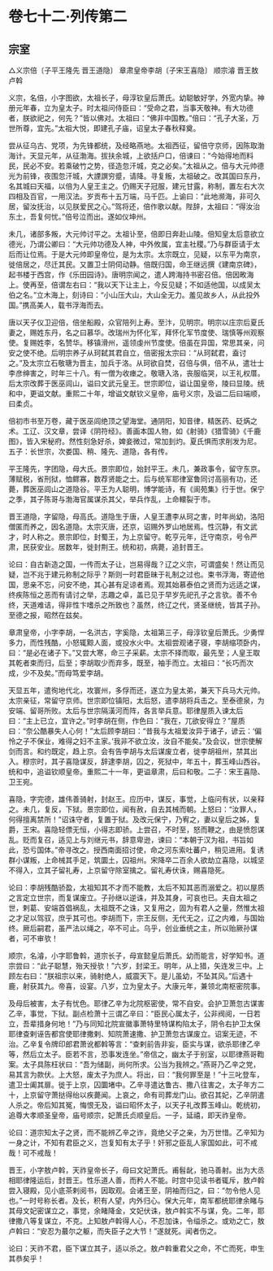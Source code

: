 # 卷七十二·列传第二

## 宗室

△义宗倍〔子平王隆先 晋王道隐〕 章肃皇帝李胡〔子宋王喜隐〕 顺宗濬 晋王敖卢斡

义宗，名倍，小字图欲，太祖长子，母淳钦皇后萧氏。幼聪敏好学，外宽内挚。神册元年春，立为皇太子。时太祖问侍臣曰：“受命之君，当事天敬神。有大功德者，朕欲祀之，何先？”皆以佛对。太祖曰：“佛非中国教。”倍曰：“孔子大圣，万世所尊，宜先。”太祖大悦，即建孔子庙，诏皇太子春秋释奠。

尝从征乌古、党项，为先锋都统，及经略燕地。太祖西征，留倍守京师，因陈取渤海计。天显元年，从征渤海。拔扶余城，上欲括户口，倍谏曰：“今始得地而料民，民必不安。若乘破竹之势，径造忽汗城，克之必矣。”太祖从之。倍与大元帅德光为前锋，夜围忽汗城，大諲譔穷蹙，请降。寻复叛，太祖破之。改其国曰东丹，名其城曰天福，以倍为人皇王主之。仍赐天子冠服，建元甘露，称制，置左右大次四相及百官，一用汉法。岁贡布十五万端，马千匹。上谕曰：“此地濒海，非可久居，留汝抚治，以见朕爱民之心。”驾将还，倍作歌以献。陛辞，太祖曰：“得汝治东土，吾复何忧。”倍号泣而出。遂如仪坤州。

未几，诸部多叛，大元帅讨平之。太祖讣至，倍即日奔赴山陵。倍知皇太后意欲立德光，乃谓公卿曰：“大元帅功德及人神，中外攸属，宜主社稷。”乃与群臣请于太后而让位焉。于是大元帅即皇帝位，是为太宗。太宗既立，见疑，以东平为南京，徙倍居之，尽迁其民。又置卫士阴伺动静。倍既归国，命王继远撰《建南京碑》，起书楼于西宫，作《乐田园诗》。唐明宗闻之，遣人跨海持书密召倍。倍因畋海上。使再至，倍谓左右曰：“我以天下让主上，今反见疑；不如适他国，以成吴太伯之名。”立木海上，刻诗曰：“小山压大山，大山全无力。羞见故乡人，从此投外国。”携高美人，载书浮海而去。

唐以天子仪卫迎倍，倍坐船殿，众官陪列上寿。至汴，见明宗。明宗以庄宗后夏氏妻之，赐姓东丹，名之曰慕华。改瑞州为怀化军，拜怀化军节度使、瑞慎等州观察使。复赐姓李，名赞华。移镇滑州，遥领虔州节度使。倍虽在异国，常思其亲，问安之使不绝。后明宗养子从珂弑其君自立，倍密报太宗曰：“从珂弑君，盍讨之。”及太宗立石敬瑭为晋主，加兵于洛。从珂欲自焚，召倍与俱，倍不从，遣壮士李彦绅害之，时年三十八。有一僧为收瘗之。敬瑭入洛，丧服临哭，以王礼权厝。后太宗改葬于医巫闾山，谥曰文武元皇王。世宗即位，谥让国皇帝，陵曰显陵。统和中，更谥文献。重熙二十年，增谥文献钦义皇帝，庙号义宗，及谥二后曰端顺，曰柔贞。

倍初市书至万卷，藏于医巫闾绝顶之望海堂。通阴阳，知音律，精医药、砭焫之术。工辽、汉文章，尝译《阴符经》。善画本国人物，如《射骑》《猎雪骑》《千鹿图》，皆入宋秘府。然性刻急好杀，婢妾微过，常加刲灼。夏氏惧而求削发为尼。五子：长世宗，次娄国、稍、隆先、道隐，各有传。

平王隆先，字团隐，母大氏。景宗即位，始封平王。未几，兼政事令，留守东京。薄赋税，省刑狱，恤鳏寡，数荐贤能之士。后与统军耶律室鲁同讨高丽有功，还薨，葬医巫闾山之道隐谷。平王为人聪明，博学能诗，有《阆苑集》行于世。保宁之季，其子陈哥与渤海官属谋杀其父，举兵作乱，上命轘裂于市。

晋王道隐，字留隐，母高氏。道隐生于唐，人皇王遭李从珂之害，时年尚幼，洛阳僧匿而养之，因名道隐。太宗灭唐，还京，诏赐外罗山地居焉。性沉静，有文武才，时人称之。景宗即位，封蜀王，为上京留守。乾亨元年，迁守南京，号令严肃，民获安业。居数年，徙封荆王。统和初，病薨，追封晋王。

论曰：自古新造之国，一传而太子让，岂易得哉？辽之义宗，可谓盛矣！然让而见疑，岂不兆于建元称制之际乎？斯则一时君臣昧于礼制之过也。束书浮海，寄迹他国，思亲不忘，问安不绝，其心甚有足谅者焉。观其始慕泰伯之贤而为远适之谋，终疾陈恒之恶而有请讨之举，志趣之卓，盖已见于早岁先祀孔子之言欤。善不令终，天道难诘，得非性卞嗜杀之所致也？虽然，终辽之代，贤圣继统，皆其子孙。至德之报，昭然在兹矣。

章肃皇帝，小字李胡，一名洪古，字奚隐，太祖第三子，母淳钦皇后萧氏。少勇悍多力，而性残酷，小怒辄黥人面，或投水火中。太祖尝观诸子寝，李胡缩项卧内，曰：“是必在诸子下。”又尝大寒，命三子采薪。太宗不择而取，最先至；人皇王取其乾者束而归，后至；李胡取少而弃多，既至，袖手而立。太祖曰：“长巧而次成，少不及矣。”而母笃爱李胡。

天显五年，遣徇地代北，攻寰州，多俘而还，遂立为皇太弟，兼天下兵马大元帅。太宗亲征，常留守京师。世宗即位镇阳，太后怒，遣李胡将兵击之。至泰德泉，为安端、留哥所败。太后与世宗隔潢河而阵，各言举兵意。耶律屋质入谏太后曰：“主上已立，宜许之。”时李胡在侧，作色曰：“我在，兀欲安得立？”屋质曰：“奈公酷暴失人心何！”太后顾李胡曰：“昔我与太祖爱汝异于诸子，谚云：‘偏怜之子不保业，难得之妇不主家。’我非不欲立汝，汝自不能矣。”及会议，世宗使解剑而言。和约既定，趋上京。会有告李胡与太后谋废立者，徙李胡祖州，禁其出入。穆宗时，其子喜隐谋反，辞逮李胡，囚之，死狱中，年五十，葬玉峰山西谷。统和中，追谥钦顺皇帝。重熙二十一年，更谥章肃，后曰和敬。二子：宋王喜隐、卫王宛。

喜隐，字完德，雄伟善骑射，封赵王。应历中，谋反，事觉，上临问有状，以亲释之。未几，复反，下狱。景宗即位，闻有赦，自去其械而朝。上怒曰：“汝罪人，何得擅离禁所！”诏诛守者，复置于狱。及改元保宁，乃宥之，妻以皇后之姊，复爵，王宋。喜隐轻僄无恒，小得志即骄。上尝召，不时至，怒而鞭之，由是愤怨谋乱。贬而复召，适见上与刘继元书，辞意卑逊，谏曰：“本朝于汉为祖，书旨如此，恐亏国体。”帝寻改之。授西南面招讨使，命之河东索吐蕃户，稍见进用。复诱群小谋叛，上命械其手足，筑圜土，囚祖州。宋降卒二百余人欲劫立喜隐，以城坚不得入，立其子留礼寿，上京留守除室擒之。留礼寿伏诛，赐喜隐死。

论曰：李胡残酷骄盈，太祖知其不才而不能教，太后不知其恶而溺爱之。初以屋质之言定立世宗，而复谋废立。子孙继以逆诛，并及其身，可哀也已。夫自太祖之世，剌葛、安端首倡祸乱，太祖既不之诛，又复用之，固为有君人之量，然惟太祖之才足以驾驭，庶乎其可也。李胡而下，宗王反侧，无代无之，辽之内难，与国始终。厥后嗣君，虽严法以绳之，卒不可止。乌乎，创业垂统之主，所以贻厥孙谋者，可不审欤！

顺宗，名濬，小字耶鲁斡，道宗长子，母宣懿皇后萧氏。幼而能言，好学知书。道宗尝曰：“此子聪慧，殆天授欤！”六岁，封梁王。明年，从上猎，矢连发三中。上顾左右曰：“朕祖宗以来，骑射绝人，威震天下。是儿虽幼，不坠其风。”后遇十鹿，射获其九。帝喜，设宴。八岁，立为皇太子。大康元年，兼领北南枢密院事。

及母后被害，太子有忧色。耶律乙辛为北院枢密使，常不自安。会护卫萧忽古谋害乙辛，事觉，下狱。副点检萧十三谓乙辛曰：“臣民心属太子，公非阀阅，一日若立，吾辈措身何地！”乃与同知北院宣徽事萧特里特谋构陷太子，阴令右护卫太保耶律查剌诬告都宫使耶律撒剌、知院萧速撒、护卫萧忽古谋废立。诏案无迹，不治。乙辛复令牌印郎君萧讹都斡等言：“查剌前告非妄，臣实与谋，欲杀耶律乙辛等，然后立太子。臣若不言，恐事发连坐。”帝信之，幽太子于别室，以耶律燕哥鞫案。太子具陈枉状曰：“吾为储副，尚何所求。公当为我辨之。”燕哥乃乙辛之党，易其言为款伏。上大怒，废太子为庶人。将出，曰：“我何罪至是！”十三叱登车，遣卫士阖其扉。徙于上京，囚圜堵中。乙辛寻遣达鲁古、撒八往害之，太子年方二十，上京留守萧挞得绐以疾薨闻。上哀之，命有司葬龙门山。欲召其妃，乙辛阴遣人杀之。帝后知其冤，悔恨无及，谥曰昭怀太子，以天子礼改葬玉峰山。乾统初，追尊大孝顺圣皇帝，庙号顺宗，妃萧氏贞顺皇后。一子，延禧，即天祚皇帝。

论曰：道宗知太子之贤，而不能辨乙辛之诈，竟绝父子之亲，为万世惜。乙辛知为一身之计，不知有君臣之义，岂复知有太子乎！奸邪之臣乱人家国如此，可不戒哉！可不戒哉！

晋王，小字敖卢斡，天祚皇帝长子，母曰文妃萧氏。甫髫龀，驰马善射。出为大丞相耶律隆运后，封晋王。性乐道人善，而矜人不能。时宫中见读书者辄斥，敖卢斡尝入寝殿，见小底茶剌阅书，因取观。会诸王至，阴袖而归之，曰：“勿令他人见也。”一时号称长者。及长，积有人望，内外归心。保大元年，南军都统耶律余睹与其母文妃密谋立之，事觉，余睹降金，文妃伏诛，敖卢斡实不与谋，免。二年，耶律撒八等复谋立，不克。上知敖卢斡得人心，不忍加诛，令缢杀之。或劝之亡，敖卢斡曰：“安忍为蕞尔之躯，而失臣子之大节！”遂就死。闻者伤之。

论曰：天祚不君，臣下谋立其子，适以杀之。敖卢斡重君父之命，不亡而死，申生其恭矣乎！
